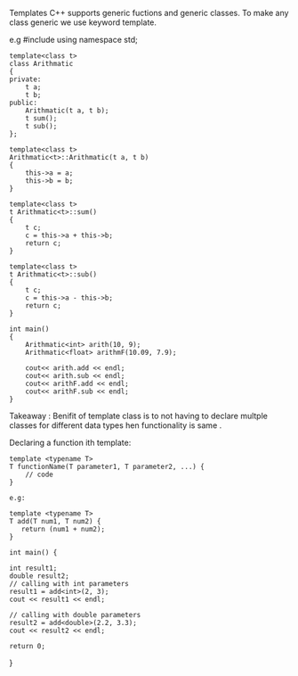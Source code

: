 Templates
	C++ supports generic fuctions and generic classes. To make any class generic we use keyword template.

e.g
	#include<iostream>
	using namespace std;

	template<class t>
	class Arithmatic
	{
	private:
		t a;
		t b;
	public:
		Arithmatic(t a, t b);
		t sum();
		t sub();
	};

	template<class t>
	Arithmatic<t>::Arithmatic(t a, t b)
	{
		this->a = a;
		this->b = b;
	}

	template<class t>
	t Arithmatic<t>::sum()
	{
		t c;
		c = this->a + this->b;
		return c;
	}

	template<class t>
	t Arithmatic<t>::sub()
	{
		t c;
		c = this->a - this->b;
		return c;
	}

	int main()
	{
		Arithmatic<int> arith(10, 9);
		Arithmatic<float> arithmF(10.09, 7.9);

		cout<< arith.add << endl;
		cout<< arith.sub << endl;
		cout<< arithF.add << endl;
		cout<< arithF.sub << endl;
	}

Takeaway : Benifit of template class is to not having to declare multple classes for different data types hen functionality is same .


Declaring a function ith template:

	template <typename T>
	T functionName(T parameter1, T parameter2, ...) {
	    // code
	}

	e.g:

	template <typename T>
	T add(T num1, T num2) {
	   return (num1 + num2);
	}

	int main() {

    int result1;
    double result2;
    // calling with int parameters
    result1 = add<int>(2, 3);
    cout << result1 << endl;

    // calling with double parameters
    result2 = add<double>(2.2, 3.3);
    cout << result2 << endl;

    return 0;
} 